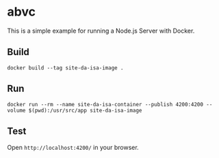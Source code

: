 # abvc
This is a simple example for running a Node.js Server with Docker. 

## Build
```
docker build --tag site-da-isa-image .
```

## Run
```
docker run --rm --name site-da-isa-container --publish 4200:4200 --volume $(pwd):/usr/src/app site-da-isa-image
```

## Test
Open `http://localhost:4200/` in your browser.

